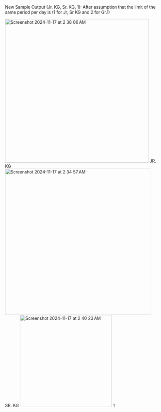 New Sample Output (Jr. KG, Sr. KG, 1): After assumption that the limit of the same period per day is (1 for Jr, Sr KG and 2 for Gr.1)


<img width="473" alt="Screenshot 2024-11-17 at 2 38 06 AM" src="https://github.com/user-attachments/assets/27d828fb-ef5c-4672-82ca-e3b26e3038fc">
JR. KG


<img width="482" alt="Screenshot 2024-11-17 at 2 34 57 AM" src="https://github.com/user-attachments/assets/8bc38192-5c69-41eb-8182-4302ed4a316d">
SR. KG


<img width="303" alt="Screenshot 2024-11-17 at 2 40 23 AM" src="https://github.com/user-attachments/assets/a49ef49c-9307-48d8-9e97-54fc48ad85e9">
1

